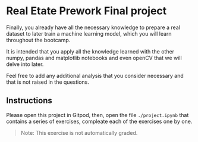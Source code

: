 # Real Etate Prework Final project

Finally, you already have all the necessary knowledge to prepare a real dataset to later train a machine learning model, which you will learn throughout the bootcamp.

It is intended that you apply all the knowledge learned with the other numpy, pandas and matplotlib notebooks and even openCV that we will delve into later.

Feel free to add any additional analysis that you consider necessary and that is not raised in the questions.

## Instructions

Please open this project in Gitpod, then, open the file `./project.ipynb` that contains a series of exercises, compleate each of the exercises one by one.

> Note: This exercise is not automatically graded.